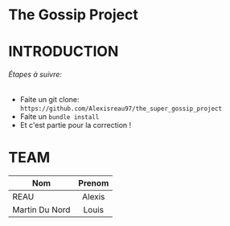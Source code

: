 # The Gossip Project

# INTRODUCTION

###### Étapes à suivre:

* Faite un git clone: `https://github.com/Alexisreau97/the_super_gossip_project`
* Faite un `bundle install`
* Et c'est partie pour la correction !

# TEAM

| Nom             |Prenom    |
| --------------- |:--------:|
| REAU            | Alexis   |
| Martin Du Nord  | Louis    |

